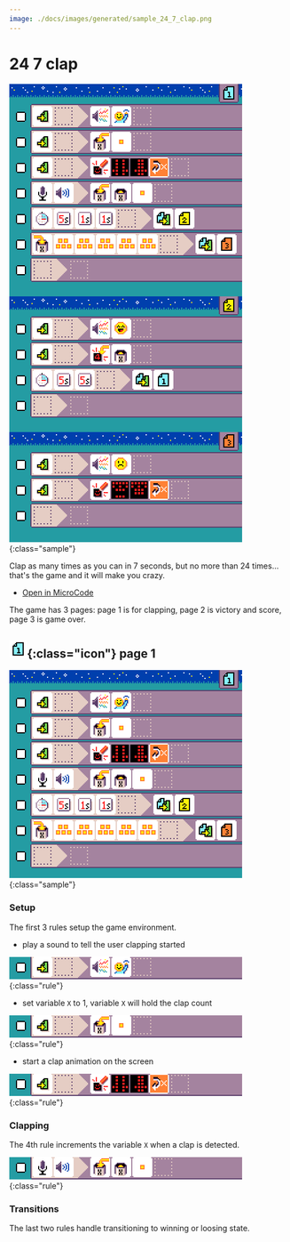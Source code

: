 ```yaml
---
image: ./docs/images/generated/sample_24_7_clap.png
---
```


# 24 7 clap

![24 7 clap MicroCode program](../images/generated/sample_24_7_clap.png){:class="sample"}

Clap as many times as you can in 7 seconds, but no more than 24 times... that's the game and it will make you crazy.

-  [Open in MicroCode](/microcode/#H4sIANizQWMAA6VTTU/DMAz9S+sYoB126LqopCytqqbrthvdmMiWlUmd6Mevx04aQQoFCQ6W4/TZfn5xn5ug2p2nxdZfnenxck+lKyJ5BU87z8CXIm2JWCeViBN6lzXBnIlgv/SCEHJyehrVUfYic79+o9KZLh8A3ygcZ4nCzTWO3MY6NnnjX/AOlaMScIoD58R5XLg1W5BKGXfRMDaG8YWKymAhRixgEKsweDbeYGnb5xF53/L2dbypQ3uOhhEiMA5Bl0NSf9IttnXr1YkSCvNBPc94u+4XXmnvHXr1mNB1hr1Vv5v7Ol2vRyXsQoL34Ln6Llmt9SdqlphT1Zvr3iHjsnjK9kXup6LLH8gjlf2OtEI9/6JTZOsOff7Fv91k0PdH7jCblZO+qv1RO6T2Dc+4Y9rw3jupXRjG4l2HN9gj0zxunE4X/f8dVh/z0WIrd0V4yccTEYlgzMSkXR5dcYhns3foezqfyAMAAA==)

The game has 3 pages: page 1 is for clapping, page 2 is victory and score, page 3 is game over.

## ![page 1](../images/generated/icon_M1.png){:class="icon"} page 1

![24 7 clap page 1](../images/generated/sample_24_7_clap_page_1.png){:class="sample"}

### Setup

The first 3 rules setup the game environment.

- play a sound to tell the user clapping started

![when start, play sound hello](../images/generated/sample_24_7_clap_page_1_rule_1.png){:class="rule"}

- set variable `X` to 1, variable `X` will hold the clap count

![when start, set variable X to 1](../images/generated/sample_24_7_clap_page_1_rule_2.png){:class="rule"}

- start a clap animation on the screen

![when start, show clap images and repeat](../images/generated/sample_24_7_clap_page_1_rule_3.png){:class="rule"}

### Clapping

The 4th rule increments the variable `X` when a clap is detected.

![when sound loud, set variable X to variable X + 1](../images/generated/sample_24_7_clap_page_1_rule_4.png){:class="rule"}

### Transitions

The last two rules handle transitioning to winning or loosing state.